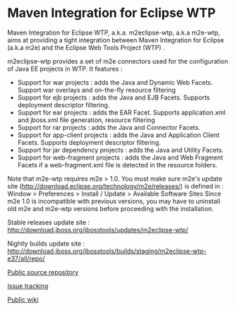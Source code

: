Maven Integration for Eclipse WTP
=================================

Maven Integration for Eclipse WTP, a.k.a. m2eclipse-wtp, a.k.a m2e-wtp, aims at providing a tight integration between Maven Integration for Eclipse (a.k.a m2e) and the Eclipse Web Tools Project (WTP) .

m2eclipse-wtp provides a set of m2e connectors used for the configuration of Java EE projects in WTP. It features :

* Support for war projects : adds the Java and Dynamic Web Facets. Support war overlays and on-the-fly resource filtering
* Support for ejb projects : adds the Java and EJB Facets. Supports deployment descriptor filtering.
* Support for ear projects : adds the EAR Facet. Supports application.xml and jboss.xml file generation, resource filtering
* Support for rar projects : adds the Java and Connector Facets.
* Support for app-client projects : adds the Java and Application Client Facets. Supports deployment descriptor filtering.
* Support for jar dependency projects : adds the Java and Utility Facets.
* Support for web-fragment projects : adds the Java and Web Fragment Facets if a web-fragment.xml file is detected in the resource folders.

Note that m2e-wtp requires m2e > 1.0. You must make sure m2e's update site (http://download.eclipse.org/technology/m2e/releases/) is defined in :
Window > Preferences > Install / Update > Available Software Sites
Since m2e 1.0 is incompatible with previous versions, you may have to uninstall old m2e and m2e-wtp versions before proceeding with the installation.

Stable releases update site : http://download.jboss.org/jbosstools/updates/m2eclipse-wtp/

Nightly builds update site : http://download.jboss.org/jbosstools/builds/staging/m2eclipse-wtp-e37/all/repo/

[Public source repository](https://github.com/sonatype/m2eclipse-wtp)

[Issue tracking](https://issues.sonatype.org/browse/MECLIPSEWTP)

[Public wiki](https://github.com/sonatype/m2eclipse-wtp/wiki)

